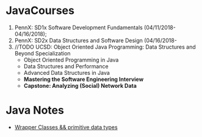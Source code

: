 # JavaCourses
1. PennX: SD1x Software Development Fundamentals (04/11/2018-04/16/2018);
2. PennX: SD2x Data Structures and Software Design (04/16/2018-
3. //TODO UCSD: Object Oriented Java Programming: Data Structures and Beyond Specialization
    - Object Oriented Programming in Java
    - Data Structures and Performance
    - Advanced Data Structures in Java
    - **Mastering the Software Engineering Interview**
    - **Capstone: Analyzing (Social) Network Data**
  # Java Notes
- [Wrapper Classes && primitive data types](https://www.geeksforgeeks.org/wrapper-classes-java/)

